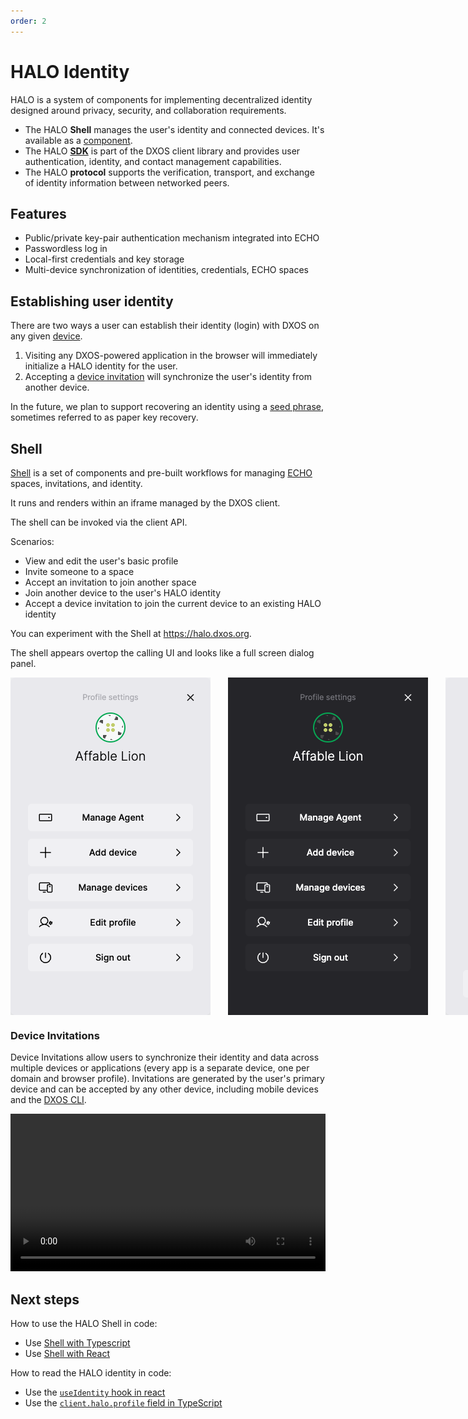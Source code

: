 ```yaml
---
order: 2
---
```


# HALO Identity

HALO is a system of components for implementing decentralized identity designed around privacy, security, and collaboration requirements.

- The HALO **Shell** manages the user's identity and connected devices. It's available as a [component](https://github.com/dxos/dxos/tree/main/packages/sdk/shell).
- The HALO [**SDK**](https://www.npmjs.com/package/@dxos/client) is part of the DXOS client library and provides user authentication, identity, and contact management capabilities.
- The HALO **protocol** supports the verification, transport, and exchange of identity information between networked peers.

## Features

- Public/private key-pair authentication mechanism integrated into ECHO
- Passwordless log in
- Local-first credentials and key storage
- Multi-device synchronization of identities, credentials, ECHO spaces

## Establishing user identity

There are two ways a user can establish their identity (login) with DXOS on any given [device](../glossary#device).

1.  Visiting any DXOS-powered application in the browser will immediately initialize a HALO identity for the user.
2.  Accepting a [device invitation](#device-invitations) will synchronize the user's identity from another device.

In the future, we plan to support recovering an identity using a [seed phrase](../glossary#seed-phrase), sometimes referred to as paper key recovery.

## Shell

[Shell](https://github.com/dxos/dxos/tree/main/packages/sdk/shell) is a set of components and pre-built workflows for managing [ECHO](../platform) spaces, invitations, and identity.

It runs and renders within an iframe managed by the DXOS client.

The shell can be invoked via the client API.

Scenarios:

- View and edit the user's basic profile
- Invite someone to a space
- Accept an invitation to join another space
- Join another device to the user's HALO identity
- Accept a device invitation to join the current device to an existing HALO identity

You can experiment with the Shell at <https://halo.dxos.org>.

The shell appears overtop the calling UI and looks like a full screen dialog panel.

<div class="shell-images" style="display: flex; flex-direction: row; gap: 2em;">
  <img class="light" src="./images/shell-light.png" alt="Shell profile panel" />
  <img class="dark" src="./images/shell-dark.png" alt="Shell profile panel" />

  <img class="light" src="./images/shell-light-add-device.png" alt="Shell device invitation panel" />
  <img class="dark" src="./images/shell-dark-add-device.png" alt="Shell device invitation panel" />
</div>

### Device Invitations

Device Invitations allow users to synchronize their identity and data across multiple devices or applications (every app is a separate device, one per domain and browser profile). Invitations are generated by the user's primary device and can be accepted by any other device, including mobile devices and the [DXOS CLI](../cli).

<video controls loop autoplay style="width:100%" src="/images/device-invitations.mp4"></video>

## Next steps

How to use the HALO Shell in code:

- Use [Shell with Typescript](../typescript/shell#installation)
- Use [Shell with React](../react/shell#installation)

How to read the HALO identity in code:

- Use the [`useIdentity` hook in react](../react/identity)
- Use the [`client.halo.profile` field in TypeScript](../typescript/identity)
